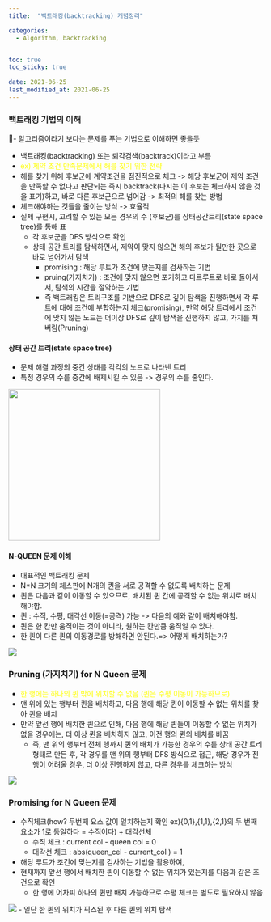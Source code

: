 ```yaml
---
title:  "백트래킹(backtracking) 개념정리"

categories:
  - Algorithm, backtracking


toc: true
toc_sticky: true
 
date: 2021-06-25
last_modified_at: 2021-06-25
---
```



### 백트래킹 기법의 이해
- 알고리즘이라기 보다는 문제를 푸는 기법으로 이해하면 좋을듯
- 백트래킹(backtracking) 또는 퇴각검색(backtrack)이라고 부름
-  <span style="color:yellow">ex) 제약 조건 만족문제에서 해를 찾기 위한 전략</span>
  - 해를 찾기 위해 후보군에 계약조건을 점진적으로 체크 -> 해당 후보군이 제약 조건을 만족할 수 없다고 판단되는 즉시 backtrack(다시는 이 후보는 체크하지 않을 것을 표기)하고, 바로 다른 후보군으로 넘어감 -> 최적의 해를 찾는 방법
  - 체크해야하는 것들을 줄이는 방식 -> 효율적
- 실제 구현시, 고려할 수 있는 모든 경우의 수 (후보군)를 상태공간트리(state space tree)를 통해 표
  - 각 후보군을 DFS 방식으로 확인
  - 상태 공간 트리를 탐색하면서, 제약이 맞지 않으면 해의 후보가 될만한 곳으로 바로 넘어가서 탐색
    - promising : 해당 루트가 조건에 맞는지를 검사하는 기법
    - pruing(가지치기) : 조건에 맞지 않으면 포기하고 다르루트로 바로 돌아서서, 탐색의 시간을 절약하는 기법
    - 즉 백트래킹은 트리구조를 기반으로 DFS로 깊이 탐색을 진행하면서 각 루트에 대해 조건에 부합하는지 체크(promising), 만약 해당 트리에서 조건에 맞지 않는 노드는 더이상 DFS로 깊이 탐색을 진행하지 않고, 가지를 쳐버림(Pruning)

#### 상태 공간 트리(state space tree)
- 문제 해결 과정의 중간 상태를 각각의 노드로 나타낸 트리
- 특정 경우의 수를 중간에 배제시킬 수 있음 -> 경우의 수를 줄인다.
<img src="https://www.fun-coding.org/00_Images/statespacetree.png" width=300>

#### N-QUEEN 문제 이해
- 대표적인 백트래킹 문제
- N*N 크기의 체스판에 N개의 퀸을 서로 공격할 수 없도록 배치하는 문제
- 퀸은 다음과 같이 이동할 수 있으므로, 배치된 퀸 간에 공격할 수 없는 위치로 배치해야함.
- 퀸 : 수직, 수평, 대각선 이동(=공격) 가능 -> 다음의 예와 같이 배치해야함.
- 퀸은 한 칸만 움직이는 것이 아니라, 원하는 칸만큼 움직일 수 있다.
- 한 퀸이 다른 퀸의 이동경로를 방해하면 안된다.=> 어떻게 배치하는가?
<img src="https://www.fun-coding.org/00_Images/queen_move.png">

### Pruning (가지치기) for N Queen 문제
- <span style="color:yellow">한 행에는 하나의 퀸 밖에 위치할 수 없음 (퀸은 수평 이동이 가능하므로)</span>
- 맨 위에 있는 행부터 퀸을 배치하고, 다음 행에 해당 퀸이 이동할 수 없는 위치를 찾아 퀸을 배치
- 만약 앞선 행에 배치한 퀸으로 인해, 다음 행에 해당 퀸들이 이동할 수 없는 위치가 없을 경우에는, 더 이상 퀸을 배치하지 않고, 이전 행의 퀸의 배치를 바꿈
  - 즉, 맨 위의 행부터 전체 행까지 퀸의 배치가 가능한 경우의 수를 상태 공간 트리 형태로 만든 후, 각 경우를 맨 위의 행부터 DFS 방식으로 접근, 해당 경우가 진행이 어려울 경우, 더 이상 진행하지 않고, 다른 경우를 체크하는 방식
<img src="https://www.fun-coding.org/00_Images/backtracking.png">

### Promising for N Queen 문제
- 수직체크(how? 두번째 요소 값이 일치하는지 확인 ex){0,1},{1,1},{2,1}의 두 번째 요소가 1로 동일하다 = 수직이다) + 대각선체
  - 수직 체크 : current col - queen col = 0
  - 대각선 체크 : abs(queen_cel - current_col ) = 1
- 해당 루트가 조건에 맞는지를 검사하는 기법을 활용하여,
- 현재까지 앞선 행에서 배치한 퀸이 이동할 수 없는 위치가 있는지를 다음과 같은 조건으로 확인
  - 한 행에 어차피 하나의 퀸만 배치 가능하므로 수평 체크는 별도로 필요하지 않음
<img src="https://www.fun-coding.org/00_Images/nqueen.png">
- 일단 한 퀸의 위치가 픽스된 후 다른 퀸의 위치 탐색
